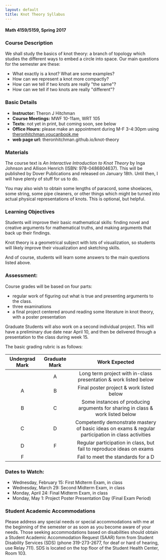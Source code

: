 ```yaml
---
layout: default
title: Knot Theory Syllabus
---
```


#### Math 4159/5159, Spring 2017


### Course Description

We shall study the basics of knot theory: a branch of topology which studies the
different ways to embed a circle into space. Our main questions for the semester
are these:

  - What exactly is a knot? What are some examples?
  - How can we represent a knot more compactly?
  - How can we tell if two knots are really "the same"?
  - How can we tell if two knots are really "different"?

### Basic Details

- **Instructor:** Theron J Hitchman
- **Course Meetings:** MWF 10-11am, WRT 105
- **Texts:** not yet in print, but coming soon, see below
- **Office Hours:** please make an appointment during M-F 3-4:30pm using
[theronhitchman.youcanbook.me](http://theronhitchman.youcanbook.me)
- **web page url:** theronhitchman.github.io/knot-theory

### Materials

The course text is _An Interactive Introduction to Knot Theory_ by Inga Johnson and
Allison Henrich (ISBN: 978-0486804637). This will be published by Dover Publications
and released on January 18th. Until then, I will have plenty of stuff for us to do.

You may also wish to obtain some lengths of paracord, some shoelaces, some string,
some pipe cleaners, or other things which might be turned into actual physical
representations of knots. This is optional, but helpful.

### Learning Objectives

Students will improve their basic mathematical skills: finding novel and creative
arguments for mathematical truths, and making arguments that back up their findings.

Knot theory is a geometrical subject with lots of visualization, so students will
likely improve their visualization and sketching skills.

And of course, students will learn some answers to the main questions listed above.


### Assessment:

Course grades will be based on four parts:

  - regular work of figuring out what is true and presenting arguments to the class.
  - three examinations
  - a final project centered around reading some literature in knot theory, with a poster presentation

Graduate Students will also work on a second individual project. This will have a
preliminary due date near April 10, and then be delivered through a presentation to
the class during week 15.

The basic grading rubric is as follows:

| Undergrad Mark | Graduate Mark |                                             Work Expected                                             |
|:--------------:|:-------------:|:-----------------------------------------------------------------------------------------------------:|
|                |       A       |                   Long term project with  in-class presentation & work listed below                   |
|        A       |       B       |                                Final poster project & work listed below                               |
|        B       |       C       |             Some instances of producing arguments for sharing in class & work listed below            |
|        C       |       D       | Competently demonstrate mastery  of basic ideas on exams  & regular participation in class activities |
|        D       |       F       |                  Regular participation in class, but fail to reproduce ideas on exams                 |
|        F       |               |                                   Fail to meet the standards for a D                                  |


### Dates to Watch:

- Wednesday, February 15: First Midterm Exam, in class
- Wednesday, March 29: Second Midterm Exam, in class
- Monday, April 24: Final Midterm Exam, in class
- Monday, May 1: Project Poster Presentation Day (Final Exam Period)



### Student Academic Accommodations

Please address any special needs or special accommodations with me at the beginning of the semester or as soon as you become aware of your needs. Those seeking accommodations based on disabilities should obtain a Student Academic Accommodation Request (SAAR) form from Student Disability Services (SDS) (phone 319-273-2677, for deaf or hard of hearing, use Relay 711). SDS is located on the top floor of the Student Health Center, Room 103.
